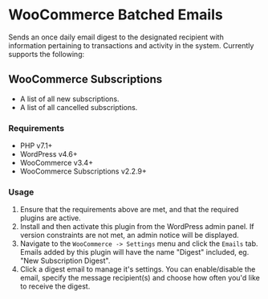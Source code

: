 # WooCommerce Batched Emails

Sends an once daily email digest to the designated recipient with information pertaining to transactions and activity in the system. Currently supports the following:

## WooCommerce Subscriptions

* A list of all new subscriptions.
* A list of all cancelled subscriptions.

### Requirements
* PHP v7.1+
* WordPress v4.6+
* WooCommerce v3.4+
* WooCommerce Subscriptions v2.2.9+

### Usage

1. Ensure that the requirements above are met, and that the required plugins are active.
1. Install and then activate this plugin from the WordPress admin panel. If version constraints are not met, an admin notice will be displayed.
1. Navigate to the `WooCommerce -> Settings` menu and click the `Emails` tab. Emails added by this plugin will have the name "Digest" included, eg. "New Subscription Digest".
1. Click a digest email to manage it's settings. You can enable/disable the email, specify the message recipient(s) and choose how often you'd like to receive the digest.